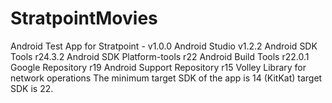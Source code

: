 # StratpointMovies
Android Test App for Stratpoint - v1.0.0
Android Studio v1.2.2
Android SDK Tools r24.3.2
Android SDK Platform-tools r22
Android Build Tools r22.0.1
Google Repository r19
Android Support Repository r15
Volley Library for network operations
The minimum target SDK of the app is 14 (KitKat) target SDK is 22.
